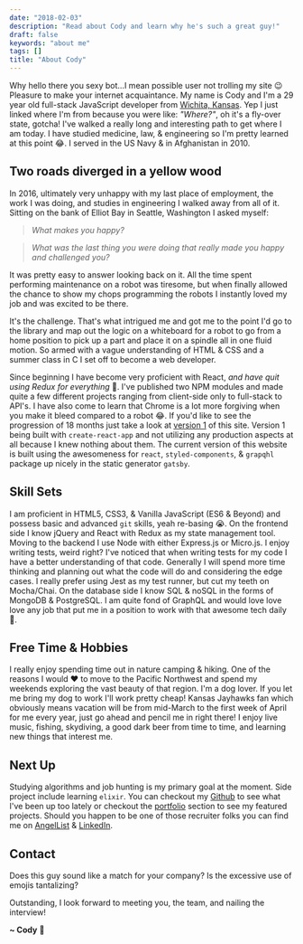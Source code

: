 ```yaml
---
date: "2018-02-03"
description: "Read about Cody and learn why he's such a great guy!"
draft: false
keywords: "about me"
tags: []
title: "About Cody"
---
```


Why hello there you sexy bot...I mean possible user not trolling my site :wink: Pleasure to make your internet acquaintance. My name is Cody and I'm a 29 year old full-stack JavaScript developer from [Wichita, Kansas](https://www.google.com/maps/place/Wichita,+KS/@37.6645261,-97.5837757,11z/data=!3m1!4b1!4m5!3m4!1s0x87badb6ad27f182d:0x9396d5bf74d33d3e!8m2!3d37.6871761!4d-97.330053?hl=en). Yep I just linked where I'm from because you were like: _"Where?"_, oh it's a fly-over state, gotcha! I've walked a really long and interesting path to get where I am today. I have studied medicine, law, & engineering so I'm pretty learned at this point :joy:. I served in the US Navy & in Afghanistan in 2010.

## Two roads diverged in a yellow wood

In 2016, ultimately very unhappy with my last place of employment, the work I was doing, and studies in engineering I walked away from all of it. Sitting on the bank of Elliot Bay in Seattle, Washington I asked myself:

> _What makes you happy?_

> _What was the last thing you were doing that really made you happy and challenged you?_

It was pretty easy to answer looking back on it. All the time spent performing maintenance on a robot was tiresome, but when finally allowed the chance to show my chops programming the robots I instantly loved my job and was excited to be there.

It's the challenge. That's what intrigued me and got me to the point I'd go to the library and map out the logic on a whiteboard for a robot to go from a home position to pick up a part and place it on a spindle all in one fluid motion. So armed with a vague understanding of HTML & CSS and a summer class in C I set off to become a web developer.

Since beginning I have become very proficient with React, _and have quit using Redux for everything_ :see_no_evil:. I've published two NPM modules and made quite a few different projects ranging from client-side only to full-stack to API's. I have also come to learn that Chrome is a lot more forgiving when you make it bleed compared to a robot :joy:. If you'd like to see the progression of 18 months just take a look at [version 1](https://rockchalkwushock.github.io/rcws-development/) of this site. Version 1 being built with `create-react-app` and not utilizing any production aspects at all because I knew nothing about them. The current version of this website is built using the awesomeness for `react`, `styled-components`, & `grapqhl` package up nicely in the static generator `gatsby`.

## Skill Sets

I am proficient in HTML5, CSS3, & Vanilla JavaScript (ES6 & Beyond) and possess basic and advanced `git` skills, yeah re-basing :sob:. On the frontend side I know jQuery and React with Redux as my state management tool. Moving to the backend I use Node with either Express.js or Micro.js. I enjoy writing tests, weird right? I've noticed that when writing tests for my code I have a better understanding of that code. Generally I will spend more time thinking and planning out what the code will do and considering the edge cases. I really prefer using Jest as my test runner, but cut my teeth on Mocha/Chai. On the database side I know SQL & noSQL in the forms of MongoDB & PostgreSQL. I am quite fond of GraphQL and would love love love any job that put me in a position to work with that awesome tech daily :raised_hands:.

## Free Time & Hobbies

I really enjoy spending time out in nature camping & hiking. One of the reasons I would :heart: to move to the Pacific Northwest and spend my weekends exploring the vast beauty of that region. I'm a dog lover. If you let me bring my dog to work I'll work pretty cheap! Kansas Jayhawks fan which obviously means vacation will be from mid-March to the first week of April for me every year, just go ahead and pencil me in right there! I enjoy live music, fishing, skydiving, a good dark beer from time to time, and learning new things that interest me.

## Next Up

Studying algorithms and job hunting is my primary goal at the moment. Side project include learning `elixir`. You can checkout my [Github](https://github.com/rockchalkwushock/) to see what I've been up too lately or checkout the [portfolio](https://codybrunner.rocks/portfolio/) section to see my featured projects. Should you happen to be one of those recruiter folks you can find me on [AngelList](https://angel.co/rockchalkdev?public_profile=1) & [LinkedIn](https://www.linkedin.com/in/cody-brunner-324930158/).

<!-- TODO: step down hugo site, new alias & change portfolio link temporarily while I reconstruct similar in Gatsby -->

## Contact

Does this guy sound like a match for your company? Is the excessive use of emojis tantalizing?

Outstanding, I look forward to meeting you, the team, and nailing the interview!

**~ Cody** :rocket:
